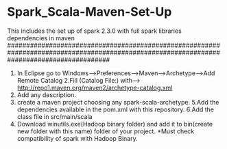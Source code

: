 # Spark_Scala-Maven-Set-Up
This includes the set up of spark 2.3.0 with full spark libraries dependencies in maven
###########################################################################################################################################



1. In Eclipse go to Windows-->Preferences-->Maven-->Archetype-->Add Remote Catalog
2.Fill (Catalog File:) with--> http://repo1.maven.org/maven2/archetype-catalog.xml
3. Add any description.
4. create a maven project choosing any spark-scala-archetype.
5.Add the dependencies available in the pom.xml with this repository.
6.Add the class file in src/main/scala
7. Download winutils.exe(Hadoop binary folder) and add it to bin(create new folder with this name) folder of your project.
 *Must check compatibility of spark with Hadoop Binary.


